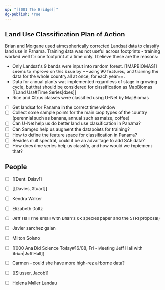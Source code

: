 ```yaml
---
up: "[[001 The Bridge]]"
dg-publish: true
---
```


## Land Use Classification Plan of Action

Brian and Morgane used atmospherically corrected Landsat data to classify land use in Panama. Training data was not useful across footprints - training worked well for one footprint at a time only. I believe these are the reasons:
- Only Landsat's 9 bands were input into random forest. [[MAPBIOMAS]] seems to improve on this issue by ==using 90 features, and training the data for the whole country all at once, for each year==.
- Data for annual plants was implemented regardless of stage in growing cycle, but that should be considered for classification as MapBiomas [[Land Use#Time Series|does]]
- Rice and Citrus classes were classified using U-Net by MapBiomas

- [ ] Get landsat for Panama in the correct time window
- [ ] Collect some sample points for the main crop types of the country (perennial such as banana, annual such as maize, coffee)
- [ ] Can U-Net help us do better land use classification in Panama?
- [ ] Can Samgeo help us augment the datapoints for training?
- [ ] How to define the feature space for classification in Panama?
- [ ] Besides multispectral, could it be an advantage to add SAR data?
- [ ] How does time series help us classify, and how would we implement that?

## People
- [ ] [[Dent, Daisy]]
- [ ] [[Davies, Stuart]]
- [ ] Kendra Walker
- [ ] Elizabeth Goltz
- [ ] Jeff Hall (the email with Brian's 6k species paper and the STRI proposal)
- [ ] Javier sanchez galan
- [ ] Milton Solano
- [ ] [[000 Ana Did Science Today#16/08, Fri - Meeting Jeff Hall with Brian|Jeff Hall]]
- [ ] Carmen - could she have more high-rez airborne data?
- [ ] [[Slusser, Jacob]]
- [ ] Helena Muller Landau

